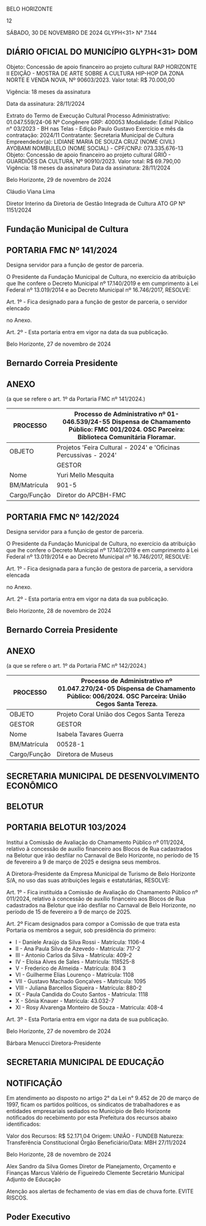 <!-- image -->

BELO HORIZONTE

12

SÁBADO, 30 DE NOVEMBRO DE 2024 GLYPH<31> N° 7.144

## DIÁRIO OFICIAL DO MUNICÍPIO GLYPH<31> DOM

Objeto: Concessão de apoio financeiro ao projeto cultural RAP HORIZONTE II EDIÇÃO - MOSTRA DE ARTE SOBRE A CULTURA HIP-HOP DA ZONA NORTE E VENDA NOVA, Nº 90603/2023. Valor total: R$ 70.000,00

Vigência: 18 meses da assinatura

Data da assinatura: 28/11/2024

Extrato do Termo de Execução Cultural Processo Administrativo: 01.047.559/24-06 Nº Congênere GRP: 400053 Modalidade: Edital Público n° 03/2023 - BH nas Telas - Edição Paulo Gustavo Exercício e mês da contratação: 2024/11 Contratante: Secretaria Municipal de Cultura Empreendedor(a): LIDIANE MARIA DE SOUZA CRUZ (NOME CIVIL) AYOBAMI NOMBULELO (NOME SOCIAL) - CPF/CNPJ: 073.335.676-13 Objeto: Concessão de apoio financeiro ao projeto cultural GRIÔ - GUARDIÕES DA CULTURA, Nº 90910/2023. Valor total: R$ 69.790,00 Vigência: 18 meses da assinatura Data da assinatura: 28/11/2024

Belo Horizonte, 29 de novembro de 2024

Cláudio Viana Lima

Diretor Interino da Diretoria de Gestão Integrada de Cultura ATO GP Nº 1151/2024

## Fundação Municipal de Cultura

## PORTARIA FMC Nº 141/2024

Designa servidor para a função de gestor de parceria.

O Presidente da Fundação Municipal de Cultura, no exercício da atribuição que lhe confere o Decreto Municipal nº 17.140/2019 e em cumprimento à Lei Federal nº 13.019/2014 e ao Decreto Municipal nº 16.746/2017, RESOLVE:

Art. 1º - Fica designado para a função de gestor de parceria, o servidor elencado

no Anexo.

Art. 2º - Esta portaria entra em vigor na data da sua publicação.

Belo Horizonte, 27 de novembro de 2024

## Bernardo Correia Presidente

## ANEXO

(a que se refere o art. 1º da Portaria FMC nº 141/2024.)

| PROCESSO     | Processo de Administrativo nº 01-046.539/24-55 Dispensa de Chamamento Público: FMC 001/2024. OSC Parceira: Biblioteca Comunitária Floramar.   |
|--------------|-----------------------------------------------------------------------------------------------------------------------------------------------|
| OBJETO       | Projetos 'Feira Cultural - 2024' e 'Oficinas Percussivas - 2024'                                                                              |
|              | GESTOR                                                                                                                                        |
| Nome         | Yuri Mello Mesquita                                                                                                                           |
| BM/Matrícula | 901-5                                                                                                                                         |
| Cargo/Função | Diretor do APCBH-FMC                                                                                                                          |

## PORTARIA FMC Nº 142/2024

Designa servidor para a função de gestor de parceria.

O Presidente da Fundação Municipal de Cultura, no exercício da atribuição que lhe confere o Decreto Municipal nº 17.140/2019 e em cumprimento à Lei Federal nº 13.019/2014 e ao Decreto Municipal nº 16.746/2017, RESOLVE:

Art. 1º - Fica designada para a função de gestora de parceria, a servidora elencada

no Anexo.

Art. 2º - Esta portaria entra em vigor na data da sua publicação.

Belo Horizonte, 28 de novembro de 2024

## Bernardo Correia Presidente

## ANEXO

(a que se refere o art. 1º da Portaria FMC nº 142/2024.)

| PROCESSO     | Processo de Administrativo nº 01.047.270/24-05 Dispensa de Chamamento Público: 006/2024. OSC Parceira: União Cegos Santa Tereza.   |
|--------------|------------------------------------------------------------------------------------------------------------------------------------|
| OBJETO       | Projeto Coral União dos Cegos Santa Tereza                                                                                         |
| GESTOR       | GESTOR                                                                                                                             |
| Nome         | Isabela Tavares Guerra                                                                                                             |
| BM/Matrícula | 00528-1                                                                                                                            |
| Cargo/Função | Diretora de Museus                                                                                                                 |

## SECRETARIA MUNICIPAL DE DESENVOLVIMENTO ECONÔMICO

## BELOTUR

## PORTARIA BELOTUR 103/2024

Institui a Comissão de Avaliação do Chamamento Público nº 011/2024, relativo à concessão de auxílio financeiro aos Blocos de Rua cadastrados na Belotur que irão desfilar no Carnaval de Belo Horizonte, no período de 15 de fevereiro a 9 de março de 2025 e designa seus membros.

A Diretora-Presidente da Empresa Municipal de Turismo de Belo Horizonte S/A, no uso das suas atribuições legais e estatutárias, RESOLVE:

Art. 1º - Fica instituída a Comissão de Avaliação do Chamamento Público nº 011/2024, relativo à concessão de auxílio financeiro aos Blocos de Rua cadastrados na Belotur que irão desfilar no Carnaval de Belo Horizonte, no período de 15 de fevereiro a 9 de março de 2025.

Art. 2º Ficam designados para compor a Comissão de que trata esta Portaria os membros a seguir, sob presidência do primeiro:

- I - Daniele Araújo da Silva Rossi - Matrícula: 1106-4
- II - Ana Paula Silva de Azevedo - Matrícula: 717-2
- III - Antonio Carlos da Silva - Matrícula: 409-2
- IV - Eloísa Alves de Sales - Matrícula: 118525-8
- V - Frederico de Almeida - Matrícula: 804 3
- VI - Guilherme Elias Lourenço - Matrícula: 1108
- VII - Gustavo Machado Gonçalves - Matrícula: 1095
- VIII - Juliana Barcellos Siqueira - Matrícula: 880-2
- IX - Paula Candida do Couto Santos - Matrícula: 1118
- X - Sônia Knauer - Matrícula: 43.032-7
- XI - Rosy Alvarenga Monteiro de Souza - Matricula: 408-4

Art. 3º - Esta Portaria entra em vigor na data de sua publicação.

Belo Horizonte, 27 de novembro de 2024

Bárbara Menucci Diretora-Presidente

## SECRETARIA MUNICIPAL DE EDUCAÇÃO

## NOTIFICAÇÃO

Em atendimento ao disposto no artigo 2° da Lei n° 9.452 de 20 de março de 1997, ficam os partidos políticos, os sindicatos de trabalhadores e as entidades empresariais sediados no Município de Belo Horizonte notificados do recebimento por esta Prefeitura dos recursos abaixo identificados:

Valor dos Recursos: R$ 52.171,04 Origem: UNIÃO - FUNDEB Natureza: Transferência Constitucional Órgão Beneficiário/Data: MBH 27/11/2024

Belo Horizonte, 28 de novembro de 2024

Alex Sandro da Silva Gomes Diretor de Planejamento, Orçamento e Finanças Marcus Valério de Figueiredo Clemente Secretário Municipal Adjunto de Educação

<!-- image -->

Atenção aos alertas de fechamento de vias em dias de chuva forte. EVITE RISCOS.

## Poder Executivo

<!-- image -->